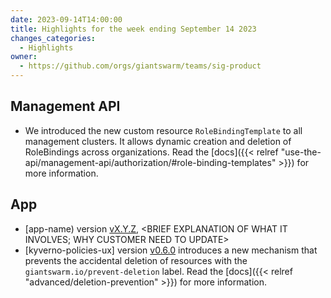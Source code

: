 ```yaml
---
date: 2023-09-14T14:00:00
title: Highlights for the week ending September 14 2023
changes_categories:
  - Highlights
owner:
  - https://github.com/orgs/giantswarm/teams/sig-product
---
```


## Management API
- We introduced the new custom resource `RoleBindingTemplate` to all management clusters. It allows dynamic creation and deletion of RoleBindings across organizations. Read the [docs]({{< relref "use-the-api/management-api/authorization/#role-binding-templates" >}}) for more information.

## App
- [app-name) version [vX.Y.Z](https://github.com/giantswarm/app-name/CHANGELOG.md#134---2023-08-28), <BRIEF EXPLANATION OF WHAT IT INVOLVES; WHY CUSTOMER NEED TO UPDATE>
- [kyverno-policies-ux] version [v0.6.0](https://github.com/giantswarm/kyverno-policies-ux) introduces a new mechanism that prevents the accidental deletion of resources with the `giantswarm.io/prevent-deletion` label. Read the [docs]({{< relref "advanced/deletion-prevention" >}}) for more information.
